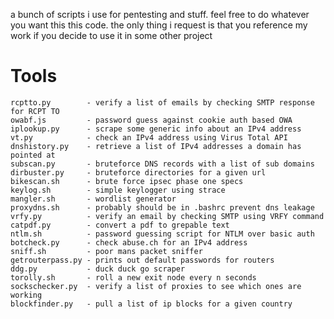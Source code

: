 a bunch of scripts i use for pentesting and stuff. feel free to do whatever you want this this code. the only thing i request is that you reference my work if you decide to use it in some other project
# Tools
    rcptto.py        - verify a list of emails by checking SMTP response for RCPT TO
    owabf.js         - password guess against cookie auth based OWA
    iplookup.py      - scrape some generic info about an IPv4 address
    vt.py            - check an IPv4 address using Virus Total API
    dnshistory.py    - retrieve a list of IPv4 addresses a domain has pointed at
    subscan.py       - bruteforce DNS records with a list of sub domains
    dirbuster.py     - bruteforce directories for a given url
    bikescan.sh      - brute force ipsec phase one specs
    keylog.sh        - simple keylogger using strace
    mangler.sh       - wordlist generator
    proxydns.sh      - probably should be in .bashrc prevent dns leakage
    vrfy.py          - verify an email by checking SMTP using VRFY command
    catpdf.py        - convert a pdf to grepable text
    ntlm.sh          - password guessing script for NTLM over basic auth
    botcheck.py      - check abuse.ch for an IPv4 address
    sniff.sh         - poor mans packet sniffer
    getrouterpass.py - prints out default passwords for routers
    ddg.py           - duck duck go scraper
    torolly.sh       - roll a new exit node every n seconds
    sockschecker.py  - verify a list of proxies to see which ones are working
    blockfinder.py   - pull a list of ip blocks for a given country
